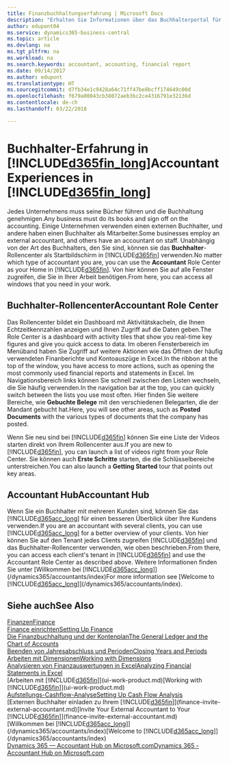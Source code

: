 ```yaml
---
title: Finanzbuchhaltungserfahrung | Microsoft Docs
description: "Erhalten Sie Informationen über das Buchhalterportal für  Business Central. und das Buchhalterrollencenter, das interne und externe Buchhalter im Kundenunternehmen unterstützt."
author: edupont04
ms.service: dynamics365-business-central
ms.topic: article
ms.devlang: na
ms.tgt_pltfrm: na
ms.workload: na
ms.search.keywords: accountant, accounting, financial report
ms.date: 09/14/2017
ms.author: edupont
ms.translationtype: HT
ms.sourcegitcommit: d7fb34e1c9428a64c71ff47be8bcff174649c00d
ms.openlocfilehash: f679a00043cb38072aeb3bc2ce4316791e32136d
ms.contentlocale: de-ch
ms.lasthandoff: 03/22/2018

---
```

# <a name="accountant-experiences-in-included365finlongincludesd365finlongmdmd"></a><span data-ttu-id="ea83f-103">Buchhalter-Erfahrung in [!INCLUDE[d365fin_long](includes/d365fin_long_md.md)]</span><span class="sxs-lookup"><span data-stu-id="ea83f-103">Accountant Experiences in [!INCLUDE[d365fin_long](includes/d365fin_long_md.md)]</span></span>
<span data-ttu-id="ea83f-104">Jedes Unternehmens muss seine Bücher führen und die Buchhaltung genehmigen.</span><span class="sxs-lookup"><span data-stu-id="ea83f-104">Any business must do its books and sign off on the accounting.</span></span> <span data-ttu-id="ea83f-105">Einige Unternehmen verwenden einen externen Buchhalter, und andere haben einen Buchhalter als Mitarbeiter.</span><span class="sxs-lookup"><span data-stu-id="ea83f-105">Some businesses employ an external accountant, and others have an accountant on staff.</span></span> <span data-ttu-id="ea83f-106">Unabhängig von der Art des Buchhalters, den Sie sind, können sie das **Buchhalter**-Rollencenter als Startbildschirm in [!INCLUDE[d365fin](includes/d365fin_md.md)] verwenden.</span><span class="sxs-lookup"><span data-stu-id="ea83f-106">No matter which type of accountant you are, you can use the **Accountant** Role Center as your Home in [!INCLUDE[d365fin](includes/d365fin_md.md)].</span></span> <span data-ttu-id="ea83f-107">Von hier können Sie auf alle Fenster zugreifen, die Sie in Ihrer Arbeit benötigen.</span><span class="sxs-lookup"><span data-stu-id="ea83f-107">From here, you can access all windows that you need in your work.</span></span>  

## <a name="accountant-role-center"></a><span data-ttu-id="ea83f-108">Buchhalter-Rollencenter</span><span class="sxs-lookup"><span data-stu-id="ea83f-108">Accountant Role Center</span></span>
<span data-ttu-id="ea83f-109">Das Rollencenter bildet ein Dashboard mit Aktivitätskacheln, die Ihnen Echtzeitkennzahlen anzeigen und Ihnen Zugriff auf die Daten geben.</span><span class="sxs-lookup"><span data-stu-id="ea83f-109">The Role Center is a dashboard with activity tiles that show you real-time key figures and give you quick access to data.</span></span> <span data-ttu-id="ea83f-110">Im oberen Fensterbereich im Menüband haben Sie Zugriff auf weitere Aktionen wie das Öffnen der häufig verwendeten Finanberichte und Kontoauszüge in Excel.</span><span class="sxs-lookup"><span data-stu-id="ea83f-110">In the ribbon at the top of the window, you have access to more actions, such as opening the most commonly used financial reports and statements in Excel.</span></span> <span data-ttu-id="ea83f-111">Im Navigationsbereich links können Sie schnell zwischen den Listen wechseln, die Sie häufig verwenden.</span><span class="sxs-lookup"><span data-stu-id="ea83f-111">In the navigation bar at the top, you can quickly switch between the lists you use most often.</span></span> <span data-ttu-id="ea83f-112">Hier finden Sie weitere Bereiche, wie **Gebuchte Belege** mit den verschiedenen Belegarten, die der Mandant gebucht hat.</span><span class="sxs-lookup"><span data-stu-id="ea83f-112">Here, you will see other areas, such as **Posted Documents** with the various types of documents that the company has posted.</span></span>  

<span data-ttu-id="ea83f-113">Wenn Sie neu sind bei [!INCLUDE[d365fin](includes/d365fin_md.md)] können Sie eine Liste der Videos starten direkt von Ihrem Rollencenter aus.</span><span class="sxs-lookup"><span data-stu-id="ea83f-113">If you are new to [!INCLUDE[d365fin](includes/d365fin_md.md)], you can launch a list of videos right from your Role Center.</span></span> <span data-ttu-id="ea83f-114">Sie können auch **Erste Schritte** starten, die die Schlüsselbereiche unterstreichen.</span><span class="sxs-lookup"><span data-stu-id="ea83f-114">You can also launch a **Getting Started** tour that points out key areas.</span></span>  

## <a name="accountant-hub"></a><span data-ttu-id="ea83f-115">Accountant Hub</span><span class="sxs-lookup"><span data-stu-id="ea83f-115">Accountant Hub</span></span>
<span data-ttu-id="ea83f-116">Wenn Sie ein Buchhalter mit mehreren Kunden sind, können Sie das [!INCLUDE[d365acc_long](includes/d365acc_long_md.md)] für einen besseren Überblick über Ihre Kundens verwenden.</span><span class="sxs-lookup"><span data-stu-id="ea83f-116">If you are an accountant with several clients, you can use [!INCLUDE[d365acc_long](includes/d365acc_long_md.md)] for a better overview of your clients.</span></span> <span data-ttu-id="ea83f-117">Von hier können Sie auf den Tenant jedes Clients zugreifen [!INCLUDE[d365fin](includes/d365fin_md.md)] und das Buchhalter-Rollencenter verwenden, wie oben beschrieben.</span><span class="sxs-lookup"><span data-stu-id="ea83f-117">From there, you can access each client's tenant in [!INCLUDE[d365fin](includes/d365fin_md.md)] and use the Accountant Role Center as described above.</span></span> <span data-ttu-id="ea83f-118">Weitere Informationen finden Sie unter [Willkommen bei [!INCLUDE[d365acc_long](includes/d365acc_long_md.md)]](/dynamics365/accountants/index)</span><span class="sxs-lookup"><span data-stu-id="ea83f-118">For more information see [Welcome to [!INCLUDE[d365acc_long](includes/d365acc_long_md.md)]](/dynamics365/accountants/index).</span></span>  

## <a name="see-also"></a><span data-ttu-id="ea83f-119">Siehe auch</span><span class="sxs-lookup"><span data-stu-id="ea83f-119">See Also</span></span>
[<span data-ttu-id="ea83f-120">Finanzen</span><span class="sxs-lookup"><span data-stu-id="ea83f-120">Finance</span></span>](finance.md)  
[<span data-ttu-id="ea83f-121">Finance einrichten</span><span class="sxs-lookup"><span data-stu-id="ea83f-121">Setting Up Finance</span></span>](finance-setup-finance.md)  
[<span data-ttu-id="ea83f-122">Die Finanzbuchhaltung und der Kontenplan</span><span class="sxs-lookup"><span data-stu-id="ea83f-122">The General Ledger and the Chart of Accounts</span></span>](finance-general-ledger.md)  
[<span data-ttu-id="ea83f-123">Beenden von Jahresabschluss und Perioden</span><span class="sxs-lookup"><span data-stu-id="ea83f-123">Closing Years and Periods</span></span>](year-close-years-periods.md)  
[<span data-ttu-id="ea83f-124">Arbeiten mit Dimensionen</span><span class="sxs-lookup"><span data-stu-id="ea83f-124">Working with Dimensions</span></span>](finance-dimensions.md)  
[<span data-ttu-id="ea83f-125">Analysieren von Finanzauswertungen in Excel</span><span class="sxs-lookup"><span data-stu-id="ea83f-125">Analyzing Financial Statements in Excel</span></span>](finance-analyze-excel.md)  
<span data-ttu-id="ea83f-126">[Arbeiten mit [!INCLUDE[d365fin](includes/d365fin_md.md)]](ui-work-product.md)</span><span class="sxs-lookup"><span data-stu-id="ea83f-126">[Working with [!INCLUDE[d365fin](includes/d365fin_md.md)]](ui-work-product.md)</span></span>  
[<span data-ttu-id="ea83f-127">Aufstellungs-Cashflow-Analyse</span><span class="sxs-lookup"><span data-stu-id="ea83f-127">Setting Up Cash Flow Analysis</span></span>](finance-setup-cash-flow-analyses.md)  
<span data-ttu-id="ea83f-128">[Externen Buchhalter einladen zu Ihrem [!INCLUDE[d365fin](includes/d365fin_md.md)]](finance-invite-external-accountant.md)</span><span class="sxs-lookup"><span data-stu-id="ea83f-128">[Invite Your External Accountant to Your [!INCLUDE[d365fin](includes/d365fin_md.md)]](finance-invite-external-accountant.md)</span></span>  
<span data-ttu-id="ea83f-129">[Willkommen bei [!INCLUDE[d365acc_long](includes/d365acc_long_md.md)]](/dynamics365/accountants/index)</span><span class="sxs-lookup"><span data-stu-id="ea83f-129">[Welcome to [!INCLUDE[d365acc_long](includes/d365acc_long_md.md)]](/dynamics365/accountants/index)</span></span>  
[<span data-ttu-id="ea83f-130">Dynamics 365 — Accountant Hub on Microsoft.com</span><span class="sxs-lookup"><span data-stu-id="ea83f-130">Dynamics 365 - Accountant Hub on Microsoft.com</span></span>](https://www.microsoft.com/en-us/dynamics365/financial-insights-for-accountants)  

